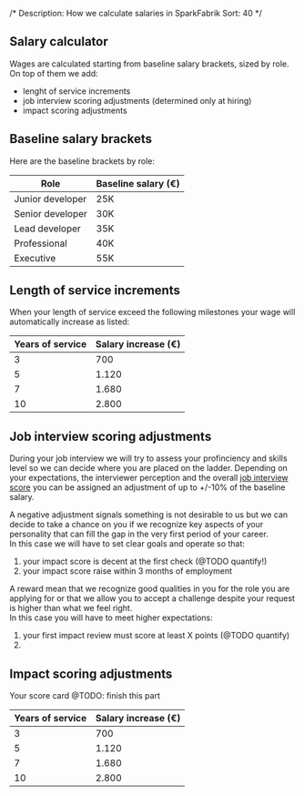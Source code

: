 /*
Description: How we calculate salaries in SparkFabrik
Sort: 40
*/

## Salary calculator

Wages are calculated starting from baseline salary brackets, sized by role.
On top of them we add:

* lenght of service increments
* job interview scoring adjustments (determined only at hiring)
* impact scoring adjustments

## Baseline salary brackets

Here are the baseline brackets by role:

| Role | Baseline salary (€) |
|---|---|
| Junior developer | 25K |
| Senior developer | 30K |
| Lead developer | 35K |
| Professional | 40K |
| Executive | 55K |

## Length of service increments

When your length of service exceed the following milestones your wage will automatically increase as listed:

| Years of service | Salary increase (€) |
|---|---|
| 3 | 700 |
| 5 | 1.120 |
| 7 | 1.680 |
| 10 | 2.800 |

## Job interview scoring adjustments

During your job interview we will try to assess your profinciency and skills level so we can decide where you are placed on the ladder.
Depending on your expectations, the interviewer perception and the overall [job interview score](/our-company/job-interviews) you can be assigned an adjustment of up to +/-10% of the baseline salary.

A negative adjustment signals something is not desirable to us but we can decide to take a chance on you if we recognize key aspects of your personality that can fill the gap in the very first period of your career.  
In this case we will have to set clear goals and operate so that:

1. your impact score is decent at the first check (@TODO quantify!)
2. your impact score raise within 3 months of employment

A reward mean that we recognize good qualities in you for the role you are applying for or that we allow you to accept a challenge despite your request is higher than what we feel right.  
In this case you will have to meet higher expectations:

1. your first impact review must score at least X points (@TODO quantify)
2. 

## Impact scoring adjustments

Your score card @TODO: finish this part

| Years of service | Salary increase (€) |
|---|---|
| 3 | 700 |
| 5 | 1.120 |
| 7 | 1.680 |
| 10 | 2.800 |

